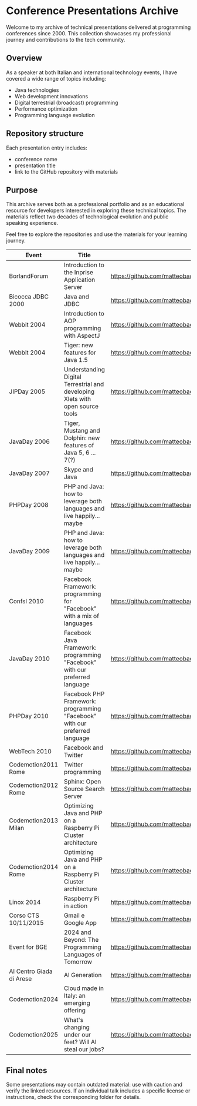 # Conference Presentations Archive

Welcome to my archive of technical presentations delivered at programming conferences since 2000. This collection showcases my professional journey and contributions to the tech community.

## Overview

As a speaker at both Italian and international technology events, I have covered a wide range of topics including:
- Java technologies
- Web development innovations
- Digital terrestrial (broadcast) programming
- Performance optimization
- Programming language evolution

## Repository structure

Each presentation entry includes:
- conference name
- presentation title
- link to the GitHub repository with materials

## Purpose

This archive serves both as a professional portfolio and as an educational resource for developers interested in exploring these technical topics. The materials reflect two decades of technological evolution and public speaking experience.

Feel free to explore the repositories and use the materials for your learning journey.

| Event | Title | Repository | Language |
|-----------------|-------------|-------------|---|
| BorlandForum | Introduction to the Inprise Application Server | https://github.com/matteobaccan/BorlandForum2000 | IT |
| Bicocca JDBC 2000 | Java and JDBC | https://github.com/matteobaccan/BicoccaJDBC2000 | IT |
| Webbit 2004 | Introduction to AOP programming with AspectJ | https://github.com/matteobaccan/Webbit04 | IT |
| Webbit 2004 | Tiger: new features for Java 1.5 | https://github.com/matteobaccan/Webbit04 | IT |
| JIPDay 2005 | Understanding Digital Terrestrial and developing Xlets with open source tools | https://github.com/matteobaccan/JIPDay2005 | IT |
| JavaDay 2006 | Tiger, Mustang and Dolphin: new features of Java 5, 6 ... 7(?) | https://github.com/matteobaccan/Javaday2006 | IT |
| JavaDay 2007 | Skype and Java | https://github.com/matteobaccan/Javaday2007 | IT |
| PHPDay 2008 | PHP and Java: how to leverage both languages and live happily... maybe | https://github.com/matteobaccan/PHPDay2008 | IT |
| JavaDay 2009 | PHP and Java: how to leverage both languages and live happily... maybe | https://github.com/matteobaccan/Javaday2009 | IT |
| Confsl 2010 | Facebook Framework: programming for "Facebook" with a mix of languages | https://github.com/matteobaccan/Confsl2010 | IT |
| JavaDay 2010 | Facebook Java Framework: programming "Facebook" with our preferred language | https://github.com/matteobaccan/Javaday2010 | IT |
| PHPDay 2010 | Facebook PHP Framework: programming "Facebook" with our preferred language | https://github.com/matteobaccan/PHPDay2010 | IT |
| WebTech 2010 | Facebook and Twitter | https://github.com/matteobaccan/Webtech2010 | IT |
| Codemotion2011 Rome | Twitter programming | https://github.com/matteobaccan/Codemotion2011 | IT |
| Codemotion2012 Rome | Sphinx: Open Source Search Server | https://github.com/matteobaccan/Codemotion2012 | IT |
| Codemotion2013 Milan | Optimizing Java and PHP on a Raspberry Pi Cluster architecture | https://github.com/matteobaccan/Codemotion2013 | IT |
| Codemotion2014 Rome | Optimizing Java and PHP on a Raspberry Pi Cluster architecture | https://github.com/matteobaccan/Codemotion2014 | IT |
| Linox 2014 | Raspberry Pi in action | https://github.com/matteobaccan/Linox2014 | IT |
| Corso CTS 10/11/2015 | Gmail e Google App |https://github.com/matteobaccan/LinoxCorsoCTS2015 | IT |
| Event for BGE | 2024 and Beyond: The Programming Languages of Tomorrow | https://github.com/matteobaccan/ProgrammingLanguagesOfTomorrow | EN |
| AI Centro Giada di Arese | AI Generation | https://github.com/matteobaccan/AIGeneration | EN - IT |
| Codemotion2024 | Cloud made in Italy: an emerging offering | https://github.com/matteobaccan/Codemotion2024 | IT |
| Codemotion2025 | What's changing under our feet? Will AI steal our jobs? | https://github.com/matteobaccan/Codemotion2025 | IT |

## Final notes

Some presentations may contain outdated material: use with caution and verify the linked resources. If an individual talk includes a specific license or instructions, check the corresponding folder for details.
